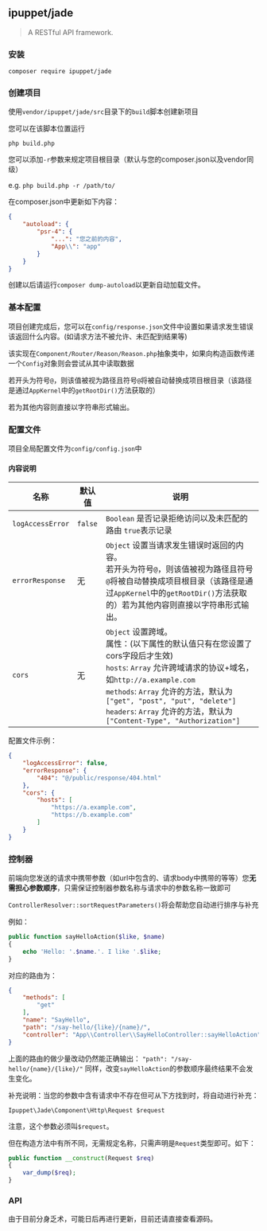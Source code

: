 ## ipuppet/jade

> A RESTful API framework.

### 安装

`composer require ipuppet/jade`

### 创建项目

使用`vendor/ipuppet/jade/src`目录下的`build`脚本创建新项目

您可以在该脚本位置运行

`php build.php`

您可以添加`-r`参数来规定项目根目录（默认与您的composer.json以及vendor同级）

e.g. `php build.php -r /path/to/`

在composer.json中更新如下内容：

```json
{
    "autoload": {
        "psr-4": {
            "...": "您之前的内容",
            "App\\": "app"
        }
    }
}
```

创建以后请运行`composer dump-autoload`以更新自动加载文件。

### 基本配置

项目创建完成后，您可以在`config/response.json`文件中设置如果请求发生错误该返回什么内容。(如请求方法不被允许、未匹配到结果等)

该实现在`Component/Router/Reason/Reason.php`抽象类中，如果向构造函数传递一个`Config`对象则会尝试从其中读取数据

若开头为符号`@`，则该值被视为路径且符号`@`将被自动替换成项目根目录（该路径是通过`AppKernel`中的`getRootDir()`方法获取的）

若为其他内容则直接以字符串形式输出。

### 配置文件

项目全局配置文件为`config/config.json`中

#### 内容说明

| 名称 | 默认值 | 说明 |
| --- | --- | --- |
| `logAccessError` | `false` | `Boolean` 是否记录拒绝访问以及未匹配的路由 `true`表示记录 |
| `errorResponse` | 无 | `Object` 设置当请求发生错误时返回的内容。<br>若开头为符号`@`，则该值被视为路径且符号`@`将被自动替换成项目根目录（该路径是通过`AppKernel`中的`getRootDir()`方法获取的）若为其他内容则直接以字符串形式输出。 |
| `cors` | 无 | `Object` 设置跨域。<br>属性：(以下属性的默认值只有在您设置了cors字段后才生效)<br>`hosts`: `Array` 允许跨域请求的协议+域名，如`http://a.example.com`<br>`methods`: `Array` 允许的方法，默认为`["get", "post", "put", "delete"]`<br>`headers`: `Array` 允许的方法，默认为`["Content-Type", "Authorization"]` |

配置文件示例：

```json
{
    "logAccessError": false,
    "errorResponse": {
        "404": "@/public/response/404.html"
    },
    "cors": {
        "hosts": [
            "https://a.example.com",
            "https://b.example.com"
        ]
    }
}
```

### 控制器

前端向您发送的请求中携带参数（如url中包含的、请求body中携带的等等）您**无需担心参数顺序**，只需保证控制器参数名称与请求中的参数名称一致即可

`ControllerResolver::sortRequestParameters()`将会帮助您自动进行排序与补充

例如：

```php
public function sayHelloAction($like, $name)
{
    echo 'Hello: '.$name.'. I like '.$like;
}
```

对应的路由为：

```json
{
    "methods": [
        "get"
    ],
    "name": "SayHello",
    "path": "/say-hello/{like}/{name}/",
    "controller": "App\\Controller\\SayHelloController::sayHelloAction"
}
```

上面的路由的做少量改动仍然能正确输出：
`"path": "/say-hello/{name}/{like}/"`
同样，改变`sayHelloAction`的参数顺序最终结果不会发生变化。

补充说明：当您的参数中含有请求中不存在但可从下方找到时，将自动进行补充：

`Ipuppet\Jade\Component\Http\Request $request`

注意，这个参数必须叫`$request`。

但在构造方法中有所不同，无需规定名称，只需声明是`Request`类型即可。如下：

```php
public function __construct(Request $req)
{
    var_dump($req);
}
```

### API

由于目前分身乏术，可能日后再进行更新，目前还请直接查看源码。